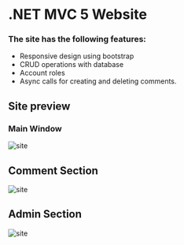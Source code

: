 # .NET MVC 5 Website

### The site has the following features:
  - Responsive design using bootstrap
  - CRUD operations with database
  - Account roles 
  - Async calls for creating and deleting comments.

## Site preview
### Main Window
![site](https://user-images.githubusercontent.com/15209098/41192344-dcf59e02-6c04-11e8-9994-df105409e8fa.jpg)
## Comment Section
![site](https://user-images.githubusercontent.com/15209098/41192521-98e723ea-6c07-11e8-9939-e5792da05ef1.png)
## Admin Section
![site](https://user-images.githubusercontent.com/15209098/41192526-c70445be-6c07-11e8-8ad8-47391fdaadb4.png)
